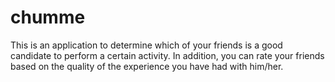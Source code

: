 # chumme
This is an application to determine which of your friends is a good
candidate to perform a certain activity. In addition, you can rate
your friends based on the quality of the experience you have had
with him/her.
